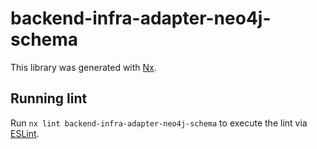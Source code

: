 # backend-infra-adapter-neo4j-schema

This library was generated with [Nx](https://nx.dev).

## Running lint

Run `nx lint backend-infra-adapter-neo4j-schema` to execute the lint via [ESLint](https://eslint.org/).
